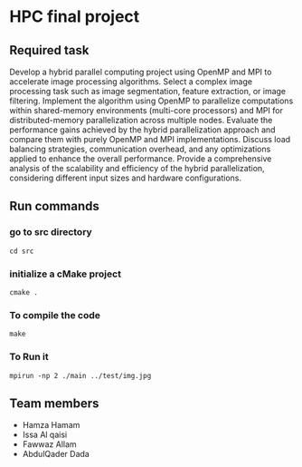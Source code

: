 # HPC final project
## Required task
Develop a hybrid parallel computing project using OpenMP and MPI to accelerate image processing algorithms. Select a complex image processing task such as image segmentation, feature extraction, or image filtering. Implement the algorithm using OpenMP to parallelize computations within shared-memory environments (multi-core processors) and MPI for distributed-memory parallelization across multiple nodes. Evaluate the performance gains achieved by the hybrid parallelization approach and compare them with purely OpenMP and MPI implementations. Discuss load balancing strategies, communication overhead, and any optimizations applied to enhance the overall performance. Provide a comprehensive analysis of the scalability and efficiency of the hybrid parallelization, considering different input sizes and hardware configurations.
## Run commands
### go to src directory
```
cd src
```
### initialize a cMake project
```
cmake .
```
### To compile the code
```
make
```
### To Run it
```
mpirun -np 2 ./main ../test/img.jpg
```

## Team members
- Hamza Hamam
- Issa Al qaisi
- Fawwaz Allam 
- AbdulQader Dada
